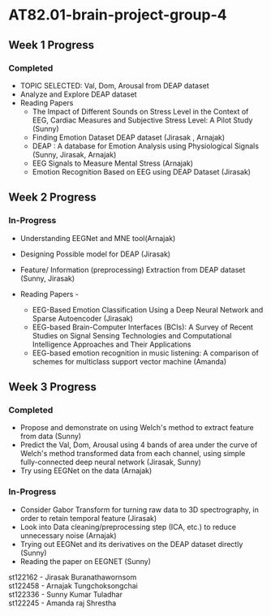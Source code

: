 # AT82.01-brain-project-group-4

## Week 1 Progress

### Completed
- TOPIC SELECTED: Val, Dom, Arousal from DEAP dataset
- Analyze and Explore DEAP dataset
- Reading Papers
  - The Impact of Different Sounds on Stress Level in the Context of EEG, Cardiac Measures and Subjective Stress Level: A Pilot Study (Sunny)
  - Finding Emotion Dataset DEAP dataset (Jirasak , Arnajak)
  - DEAP : A database for Emotion Analysis using Physiological Signals (Sunny, Jirasak, Arnajak)
  - EEG Signals to Measure Mental Stress (Arnajak)
  - Emotion Recognition Based on EEG using DEAP Dataset (Jirasak) 

## Week 2 Progress
### In-Progress
- Understanding EEGNet and MNE tool(Arnajak)
- Designing Possible model for DEAP (Jirasak)
- Feature/ Information (preprocessing) Extraction from DEAP dataset (Sunny, Jirasak)



- Reading Papers  - 
  - EEG-Based Emotion Classification Using a Deep Neural Network and Sparse Autoencoder (Jirasak)
  - EEG-based Brain-Computer Interfaces (BCIs): A Survey of Recent Studies on Signal Sensing Technologies and Computational Intelligence Approaches and Their Applications 
  - EEG-based emotion recognition in music listening: A comparison of schemes for multiclass support vector machine (Amanda)

## Week 3 Progress
### Completed
- Propose and demonstrate on using Welch's method to extract feature from data (Sunny)
- Predict the Val, Dom, Arousal using 4 bands of area under the curve of Welch's method transformed data from each channel, using simple fully-connected deep neural network (Jirasak, Sunny)
- Try using EEGNet on the data (Arnajak)

### In-Progress
- Consider Gabor Transform for turning raw data to 3D spectrography, in order to retain temporal feature (Jirasak)
- Look into Data cleaning/preprocessing step (ICA, etc.) to reduce unnecessary noise (Arnajak) 
- Trying out EEGNet and its derivatives on the DEAP dataset directly (Sunny)
- Reading the paper on EEGNET (Sunny)


st122162 - Jirasak Buranathawornsom  
st122458 - Arnajak Tungchoksongchai  
st122336 - Sunny Kumar Tuladhar  
st122245 - Amanda raj Shrestha  
